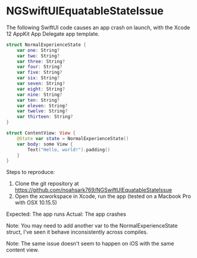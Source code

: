 # NGSwiftUIEquatableStateIssue
The following SwiftUI code causes an app crash on launch, with the Xcode 12 AppKit App Delegate app template.

```swift
struct NormalExperienceState {
    var one: String?
    var two: String?
    var three: String?
    var four: String?
    var five: String?
    var six: String?
    var seven: String?
    var eight: String?
    var nine: String?
    var ten: String?
    var eleven: String?
    var twelve: String?
    var thirteen: String?
}

struct ContentView: View {
    @State var state = NormalExperienceState()
    var body: some View {
        Text("Hello, world!").padding()
    }
}
```

Steps to reproduce:

1. Clone the git repository at https://github.com/noahsark769/NGSwiftUIEquatableStateIssue
2. Open the xcworkspace in Xcode, run the app (tested on a Macbook Pro with OSX 10.15.5)

Expected: The app runs
Actual: The app crashes

Note: You may need to add another var to the NormalExperienceState struct, I've seen it behave inconsistently across compiles.

Note: The same issue doesn't seem to happen on iOS with the same content view.
